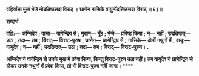 **वह्निर्वाचा मुखं भेजे नोदतिष्ठत्तदा विराट् ।** **घ्राणेन नासिके वायुर्नोदतिष्ठत्तदा विराट् ॥ ६३॥** 

**शब्दार्थ** 

**वह्नि:—** **अग्निदेव** **; वाचा—** **वागेन्द्रिय से** **; मुखम्—** **मुँह** **; भेजे—** **प्रविष्ट किया** **; न—** **नहीं** **; उदतिष्ठत्—** **उठा** **; तदा—** **तब** **;** **विराट्—** **विराट-पुरुष** **; घ्राणेन—** **घ्राणेन्द्रिय से** **; नासिके—** **दोनों नथुनों में** **; वायु:—** **वायुदेव** **; न—** **नहीं** **; उदतिष्ठत्—** **उठा** **; तदा—** **तब** **; विराट्—** **विराट-पुरुष।** **.** 

**अग्निदेव ने वागेन्द्रिय से उनके मुख में प्रवेश किया, किन्तु विराट-पुरुष उठा नहीं।** **तब वायुदेव ने घ्राणेन्द्रिय से होकर उनके नथुनों में प्रवेश किया, तो भी विराट-पुरुष नहीं** **जागा।** **** 